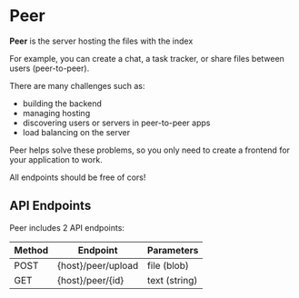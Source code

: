 # Peer

**Peer** is the server hosting the files with the index

For example, you can create a chat, a task tracker, or share files between users (peer-to-peer).

There are many challenges such as:
- building the backend
- managing hosting
- discovering users or servers in peer-to-peer apps
- load balancing on the server

Peer helps solve these problems, so you only need to create a frontend for your application to work.

All endpoints should be free of cors!

## API Endpoints

Peer includes 2 API endpoints: <br />

| Method | Endpoint                      | Parameters                 |
| ------ | ----------------------------- | -------------------------- |
| POST   | {host}/peer/upload            | file (blob)                |
| GET    | {host}/peer/{id}              | text (string)              |
